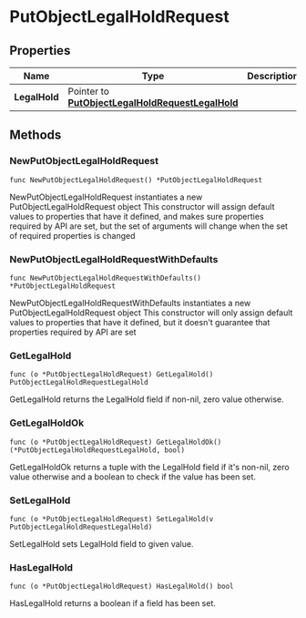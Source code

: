 # PutObjectLegalHoldRequest

## Properties

|Name | Type | Description | Notes|
|------------ | ------------- | ------------- | -------------|
|**LegalHold** | Pointer to [**PutObjectLegalHoldRequestLegalHold**](PutObjectLegalHoldRequestLegalHold.md) |  | [optional] |

## Methods

### NewPutObjectLegalHoldRequest

`func NewPutObjectLegalHoldRequest() *PutObjectLegalHoldRequest`

NewPutObjectLegalHoldRequest instantiates a new PutObjectLegalHoldRequest object
This constructor will assign default values to properties that have it defined,
and makes sure properties required by API are set, but the set of arguments
will change when the set of required properties is changed

### NewPutObjectLegalHoldRequestWithDefaults

`func NewPutObjectLegalHoldRequestWithDefaults() *PutObjectLegalHoldRequest`

NewPutObjectLegalHoldRequestWithDefaults instantiates a new PutObjectLegalHoldRequest object
This constructor will only assign default values to properties that have it defined,
but it doesn't guarantee that properties required by API are set

### GetLegalHold

`func (o *PutObjectLegalHoldRequest) GetLegalHold() PutObjectLegalHoldRequestLegalHold`

GetLegalHold returns the LegalHold field if non-nil, zero value otherwise.

### GetLegalHoldOk

`func (o *PutObjectLegalHoldRequest) GetLegalHoldOk() (*PutObjectLegalHoldRequestLegalHold, bool)`

GetLegalHoldOk returns a tuple with the LegalHold field if it's non-nil, zero value otherwise
and a boolean to check if the value has been set.

### SetLegalHold

`func (o *PutObjectLegalHoldRequest) SetLegalHold(v PutObjectLegalHoldRequestLegalHold)`

SetLegalHold sets LegalHold field to given value.

### HasLegalHold

`func (o *PutObjectLegalHoldRequest) HasLegalHold() bool`

HasLegalHold returns a boolean if a field has been set.


